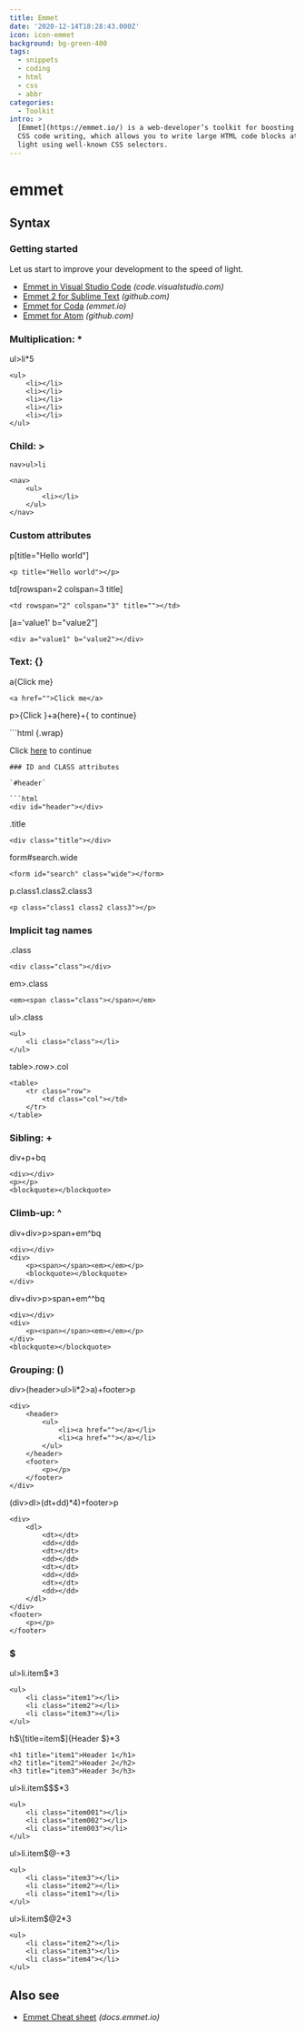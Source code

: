 ```yaml
---
title: Emmet
date: '2020-12-14T18:28:43.000Z'
icon: icon-emmet
background: bg-green-400
tags:
  - snippets
  - coding
  - html
  - css
  - abbr
categories:
  - Toolkit
intro: >
  [Emmet](https://emmet.io/) is a web-developer’s toolkit for boosting HTML &
  CSS code writing, which allows you to write large HTML code blocks at speed of
  light using well-known CSS selectors.
---
```


# emmet

## Syntax

### Getting started

Let us start to improve your development to the speed of light.

* [Emmet in Visual Studio Code](https://code.visualstudio.com/docs/editor/emmet) _\(code.visualstudio.com\)_
* [Emmet 2 for Sublime Text](https://github.com/emmetio/sublime-text-plugin) _\(github.com\)_
* [Emmet for Coda](https://emmet.io/download/coda/) _\(emmet.io\)_
* [Emmet for Atom](https://github.com/emmetio/emmet-atom#readme) _\(github.com\)_

### Multiplication: \*

ul&gt;li\*5

```markup
<ul>
    <li></li>
    <li></li>
    <li></li>
    <li></li>
    <li></li>
</ul>
```

### Child: &gt;

`nav>ul>li`

```markup
<nav>
    <ul>
        <li></li>
    </ul>
</nav>
```

### Custom attributes

p\[title="Hello world"\]

```markup
<p title="Hello world"></p>
```

td\[rowspan=2 colspan=3 title\]

```markup
<td rowspan="2" colspan="3" title=""></td>
```

\[a='value1' b="value2"\]

```markup
<div a="value1" b="value2"></div>
```

### Text: {}

a{Click me}

```markup
<a href="">Click me</a>
```

p&gt;{Click }+a{here}+{ to continue}

\`\`\`html {.wrap}

Click [here](emmet.md) to continue

```text
### ID and CLASS attributes

`#header`

```html
<div id="header"></div>
```

.title

```markup
<div class="title"></div>
```

form\#search.wide

```markup
<form id="search" class="wide"></form>
```

p.class1.class2.class3

```markup
<p class="class1 class2 class3"></p>
```

### Implicit tag names

.class

```markup
<div class="class"></div>
```

em&gt;.class

```markup
<em><span class="class"></span></em>
```

ul&gt;.class

```markup
<ul>
    <li class="class"></li>
</ul>
```

table&gt;.row&gt;.col

```markup
<table>
    <tr class="row">
        <td class="col"></td>
    </tr>
</table>
```

### Sibling: +

div+p+bq

```markup
<div></div>
<p></p>
<blockquote></blockquote>
```

### Climb-up: ^

div+div&gt;p&gt;span+em^bq

```markup
<div></div>
<div>
    <p><span></span><em></em></p>
    <blockquote></blockquote>
</div>
```

div+div&gt;p&gt;span+em^^bq

```markup
<div></div>
<div>
    <p><span></span><em></em></p>
</div>
<blockquote></blockquote>
```

### Grouping: \(\)

div&gt;\(header&gt;ul&gt;li\*2&gt;a\)+footer&gt;p

```markup
<div>
    <header>
        <ul>
            <li><a href=""></a></li>
            <li><a href=""></a></li>
        </ul>
    </header>
    <footer>
        <p></p>
    </footer>
</div>
```

\(div&gt;dl&gt;\(dt+dd\)\*4\)+footer&gt;p

```markup
<div>
    <dl>
        <dt></dt>
        <dd></dd>
        <dt></dt>
        <dd></dd>
        <dt></dt>
        <dd></dd>
        <dt></dt>
        <dd></dd>
    </dl>
</div>
<footer>
    <p></p>
</footer>
```

### $

ul&gt;li.item$\*3

```markup
<ul>
    <li class="item1"></li>
    <li class="item2"></li>
    <li class="item3"></li>
</ul>
```

h$\[title=item$\]{Header $}\*3

```markup
<h1 title="item1">Header 1</h1>
<h2 title="item2">Header 2</h2>
<h3 title="item3">Header 3</h3>
```

ul&gt;li.item$$$\*3

```markup
<ul>
    <li class="item001"></li>
    <li class="item002"></li>
    <li class="item003"></li>
</ul>
```

ul&gt;li.item$@-\*3

```markup
<ul>
    <li class="item3"></li>
    <li class="item2"></li>
    <li class="item1"></li>
</ul>
```

ul&gt;li.item$@2\*3

```markup
<ul>
    <li class="item2"></li>
    <li class="item3"></li>
    <li class="item4"></li>
</ul>
```

## Also see

* [Emmet Cheat sheet](https://docs.emmet.io/cheat-sheet/) _\(docs.emmet.io\)_

